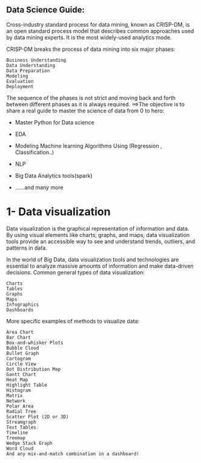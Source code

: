 ## Data Science Guide:
Cross-industry standard process for data mining, known as CRISP-DM, is an open standard process model that describes common approaches used by data mining experts. It is the most widely-used analytics mode.

CRISP-DM breaks the process of data mining into six major phases:

    Business Understanding
    Data Understanding
    Data Preparation
    Modeling
    Evaluation
    Deployment

The sequence of the phases is not strict and moving back and forth between different phases as it is always required. 
==>The objective is to share a real guide to master the science of data from 0 to hero:

  - Master Python for Data science
  
  - EDA
  
  - Modeling Machine learning Algorithms Using (Regression , Classification..)
  
  - NLP
  
  - Big Data Analytics tools(spark)
  
  - ......and many more 
  
# 1- Data visualization
Data visualization is the graphical representation of information and data. By using visual elements like charts, graphs, and maps, data visualization tools provide an accessible way to see and understand trends, outliers, and patterns in data.

In the world of Big Data, data visualization tools and technologies are essential to analyze massive amounts of information and make data-driven decisions.
Common general types of data visualization:

    Charts
    Tables
    Graphs
    Maps
    Infographics
    Dashboards

More specific examples of methods to visualize data:

    Area Chart
    Bar Chart
    Box-and-whisker Plots
    Bubble Cloud
    Bullet Graph
    Cartogram
    Circle View
    Dot Distribution Map
    Gantt Chart
    Heat Map
    Highlight Table
    Histogram
    Matrix
    Network
    Polar Area
    Radial Tree
    Scatter Plot (2D or 3D)
    Streamgraph
    Text Tables
    Timeline
    Treemap
    Wedge Stack Graph
    Word Cloud
    And any mix-and-match combination in a dashboard!

